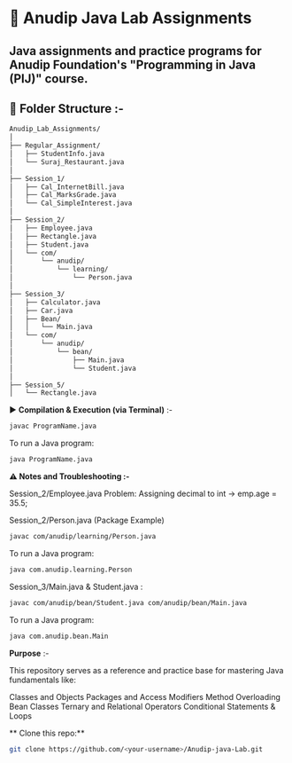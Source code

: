 # 📘 Anudip Java Lab Assignments

Java assignments and practice programs for Anudip Foundation's **"Programming in Java (PIJ)"** course.
---

## 📁 Folder Structure :-
```bash
Anudip_Lab_Assignments/
│
├── Regular_Assignment/
│   ├── StudentInfo.java
│   └── Suraj_Restaurant.java
│
├── Session_1/
│   ├── Cal_InternetBill.java
│   ├── Cal_MarksGrade.java
│   └── Cal_SimpleInterest.java
│
├── Session_2/
│   ├── Employee.java
│   ├── Rectangle.java
│   ├── Student.java
│   └── com/
│       └── anudip/
│           └── learning/
│               └── Person.java
│
├── Session_3/
│   ├── Calculator.java
│   ├── Car.java
│   ├── Bean/
│   │   └── Main.java
│   └── com/
│       └── anudip/
│           └── bean/
│               ├── Main.java
│               └── Student.java
│
├── Session_5/
│   └── Rectangle.java
```

▶ **Compilation & Execution (via Terminal)** :-
```bash
javac ProgramName.java
```
To run a Java program: 
```bash
java ProgramName.java
```

**⚠️ Notes and Troubleshooting :-**

Session_2/Employee.java
Problem: Assigning decimal to int → emp.age = 35.5;

Session_2/Person.java (Package Example)
```bash
javac com/anudip/learning/Person.java
```
To run a Java program: 
```bash
java com.anudip.learning.Person
```
Session_3/Main.java & Student.java :
```bash
javac com/anudip/bean/Student.java com/anudip/bean/Main.java
```
To run a Java program: 
```bash
java com.anudip.bean.Main
```
**Purpose** :-

This repository serves as a reference and practice base for mastering Java fundamentals like:

Classes and Objects
Packages and Access Modifiers
Method Overloading
Bean Classes
Ternary and Relational Operators
Conditional Statements & Loops

** Clone this repo:**
```bash
git clone https://github.com/<your-username>/Anudip-java-Lab.git
```
